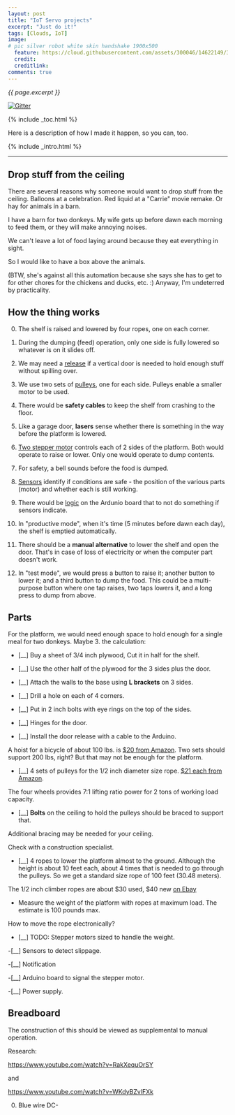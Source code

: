 ```yaml
---
layout: post
title: "IoT Servo projects"
excerpt: "Just do it!"
tags: [Clouds, IoT]
image:
# pic silver robot white skin handshake 1900x500
  feature: https://cloud.githubusercontent.com/assets/300046/14622149/306629f0-0585-11e6-961a-dc8f60dadbf6.jpg
  credit: 
  creditlink: 
comments: true
---
```

<i>{{ page.excerpt }}</i>

[![Gitter](https://badges.gitter.im/wilsonmar/wilsonmar.github.io.svg)](https://gitter.im/wilsonmar/wilsonmar.github.io?utm_source=badge&utm_medium=badge&utm_campaign=pr-badge)

{% include _toc.html %}

Here is a description of how I made it happen, so you can, too.

{% include _intro.html %}

<hr />

## Drop stuff from the ceiling #

There are several reasons why someone would want to drop stuff from the ceiling.
Balloons at a celebration.
Red liquid at a "Carrie" movie remake.
Or hay for animals in a barn.

I have a barn for two donkeys.
My wife gets up before dawn each morning to feed them,
or they will make annoying noises.

We can't leave a lot of food laying around 
because they eat everything in sight.

So I would like to have a box above the animals.

(BTW, she's against all this automation because she says she has to get to for other
chores for the chickens and ducks, etc. :)
Anyway, I'm undeterred by practicality.


## How the thing works #

   0. The shelf is raised and lowered by four ropes,
   one on each corner. 

   0. During the dumping (feed) operation, 
   only one side is fully lowered so whatever is on it slides off.

   0. We may need a <a href="#Release">release</a> if a vertical door is needed
   to hold enough stuff without spilling over.

   0. We use two sets of <a href="#Pulleys">pulleys</a>, one for each side.
   Pulleys enable a smaller motor to be used.

   0. There would be <strong>safety cables</strong> 
   to keep the shelf from crashing to the floor.

   0. Like a garage door, <strong>lasers</strong> sense whether there is something in the
   way before the platform is lowered.

   0. <a href="#StepperMotors">Two stepper motor</a> controls each of 2 sides of the platform.
   Both would operate to raise or lower. Only one would operate to dump contents.
   
   0. For safety, a bell sounds before the food is dumped.

   0. <a href="#Sensors">Sensors</a> identify if conditions are safe - 
   the position of the various parts (motor) 
   and whether each is still working.

   0. There would be <a href="#Logic">logic</a> on the Ardunio board that 
   to not do something if sensors indicate.

   0. In "productive mode", when it's time (5 minutes before dawn each day),
   the shelf is emptied automatically.

   0. There should be a <strong>manual alternative</strong>
   to lower the shelf and open the door. That's in case of loss of electricity
   or when the computer part doesn't work.

   0. In "test mode", we would press a button to raise it; another button to lower it;
   and a third button to dump the food.
   This could be a multi-purpose button where one tap raises,
   two taps lowers it, and a long press to dump from above.

## Parts #

  <a name="Platform"></a>

For the platform, we would need enough space to hold enough 
for a single meal for two donkeys. Maybe 3. the calculation:

   - [__] Buy a sheet of 3/4 inch plywood,
   Cut it in half for the shelf.
   
   - [__] Use the other half of the plywood for the 3 sides plus the door.

   - [__] Attach the walls to the base using <strong>L brackets</strong> on 3 sides.

   - [__] Drill a hole on each of 4 corners.

   - [__] Put in 2 inch bolts with eye rings on the top of the sides.

  <a name="Release"></a>

   - [__] Hinges for the door.

   - [__] Install the door release with a cable to the Arduino.

  <a name="Pulleys"></a>

   A hoist for a bicycle of about 100 lbs. is
   <a target="_blank" href="https://www.amazon.com/dp/B003VOX1XU?psc=1">
   $20 from Amazon</a>. Two sets should support 200 lbs, right?
   But that may not be enough for the platform.

   - [__] 4 sets of pulleys for the 1/2 inch diameter size rope.
   <a target="_blank" href="https://www.amazon.com/Generic-Pulley-Block-Tackle-Hoist/dp/B001Z0WELC">$21 each from Amazon</a>.

   The four wheels provides 7:1 lifting ratio power for 2 tons of working load capacity.

   - [__] <strong>Bolts</strong> on the ceiling to hold the pulleys
   should be braced to support that.

   Additional bracing may be needed for your ceiling.

   Check with a construction specialist.

   - [__] 4 ropes to lower the platform almost to the ground.
   Although the height is about 10 feet each,
   about 4 times that is needed to go through the pulleys.
   So we get a standard size rope of 100 feet (30.48 meters).

   The 1/2 inch climber ropes are about $30 used, $40 new 
   <a target="_blank" href="http://www.ebay.com/bhp/rock-climbing-rope">
   on Ebay</a>

   - Measure the weight of the platform with ropes 
   at maximum load. The estimate is 100 pounds max.

   <a name="StepperMotors"></a>

   How to move the rope electronically?

   - [__] TODO: Stepper motors sized to handle the weight.

   

   <a name="Sensors"></a>

   -[__] Sensors to detect slippage.

   -[__] Notification

   -[__] Arduino board to signal the stepper motor.

   -[__] Power supply.


## Breadboard #

The construction of this should be viewed as supplemental to manual operation.

Research:

   https://www.youtube.com/watch?v=RakXequOrSY

   and

   https://www.youtube.com/watch?v=WKdyBZvlFXk

0. Blue wire DC-   



